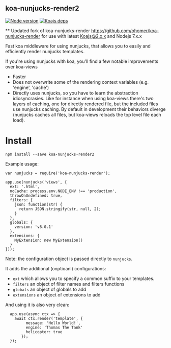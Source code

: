 koa-nunjucks-render2
------------
[![Node version](https://img.shields.io/node/v/koa-nunjucks-render2.svg?style=flat)](http://nodejs.org/download/)
[![Koajs deps](https://img.shields.io/badge/Koajs-2.2.0-brightgreen.svg)](https://github.com/koajs/koa)

** Updated fork of koa-nunjucks-render https://github.com/ohomer/koa-nunjucks-render for use with latest Koajs@2.x.x and Nodejs 7.x.x

Fast koa middleware for using nunjucks, that allows you to easily and efficiently render nunjucks templates.


If you're using nunjucks with koa, you'll find a few notable improvements over koa-views

* Faster
* Does not overwrite some of the rendering context variables (e.g. 'engine', 'cache')
* Directly uses nunjucks, so you have to learn the abstraction idiosyncrasies.
   Like for instance when using koa-views there's two layers of caching, one for
   directly rendered file, but the included files use nunjucks caching. By default
   in development their behaviors diverge (nunjucks caches all files, but
     koa-views reloads the top level file each load).

Install
=======

    npm install --save koa-nunjucks-render2


Example usage:

    var nunjucks = require('koa-nunjucks-render');

    app.use(nunjucks('views', {
      ext: '.html',
      noCache: process.env.NODE_ENV !== 'production',
      throwOnUndefined: true,
      filters: {
        json: function(str) {
          return JSON.stringify(str, null, 2);
        }
      },
      globals: {
        version: 'v8.0.1'
      },
      extensions: {
        MyExtension: new MyExtension()
      }
    }));

Note: the configuration object is passed directly to `nunjucks`.

It adds the additional (onptioanl) configurations:

*  `ext` which allows you to specify a common suffix to your templates.
*  `filters` an object of filter names and filters functions
*  `globals` an object of globals to add
*  `extensions` an object of extensions to add


And using it is also very clean:

      app.use(async ctx => {
        await ctx.render('template', {
             message: 'Hello World!',
             engine: 'Thomas The Tank'
             helicopter: true
           });
      });
